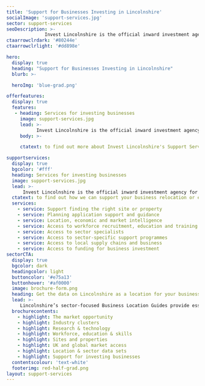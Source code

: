 ```yaml
---
title: 'Support for Businesses Investing in Lincolnshire'
socialImage: 'support-services.jpg'
sector: support-services
seoDescription: >-
              Invest Lincolnshire is the official inward investment agency for Lincolnshire. Working with our partner organisations, including local authorities, education providers and businesses, we provide dedicated support to ensure a ‘soft landing’ for companies investing in Lincolnshire.
ctaarrowclrdark: '#80244e'             
ctaarrowclrlight: '#dd898e'             

hero:
  display: true
  heading: "Support for Businesses Investing in Lincolnshire"
  blurb: >-

  heroImg: 'blue-grad.png'

offerfeatures:
  display: true
  features:
   - heading: Services for investing businesses
     image: support-services.jpg
     lead: >-
           Invest Lincolnshire is the official inward investment agency for Lincolnshire. Working with our partner organisations, including local authorities, education providers and businesses, we provide dedicated support to ensure a ‘soft landing’ for companies investing in Lincolnshire.
     body: >-

     ctatext: to find out more about Invest Lincolnshire's Support Services   

supportservices:
  display: true
  bgcolor: '#fff'
  heading: Services for investing businesses
  image: support-services.jpg
  lead: >-
      Invest Lincolnshire is the official inward investment agency for Lincolnshire. Working with our partner organisations, including local authorities, education providers and businesses, we provide dedicated support to ensure a ‘soft landing’ for companies investing in Lincolnshire.
  ctatext: to find out how we can support your business relocation or expansion project.
  services:
    - service: Support finding the right site or property
    - service: Planning application support and guidance
    - service: Location, economic and market intelligence
    - service: Access to workforce recruitment, education and training solutions
    - service: Access to sector specialists
    - service: Access to sector-specific support programmes
    - service: Access to local supply chains and business
    - service: Access to funding for business investment
sectorCTA:
  display: true
  bgcolor: dark
  headingcolor: light
  buttoncolor: '#e75a13'
  buttonhover: '#af0000'
  image: brochure-form.png
  heading: Get the data on Lincolnshire as a location for your business
  lead: >-
     Lincolnshire’s sector-focused Business Location Guides provide essential information and data for companies researching and evaluating Lincolnshire as a potential investment location. Insights include:                                       
  brochurecontents:
    - highlight: The market opportunity
    - highlight: Industry clusters
    - highlight: Research & technology
    - highlight: Workforce, education & skills
    - highlight: Sites and properties
    - highlight: UK and global market access
    - highlight: Location & sector data sets
    - highlight: Support for investing businesses
  contentscolour: 'text-white'
  footerimg: red-half-grad.png
layout: support-services
---
```


